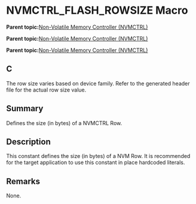 # NVMCTRL\_FLASH\_ROWSIZE Macro

**Parent topic:**[Non-Volatile Memory Controller \(NVMCTRL\)](GUID-A30BB89B-1FD8-4F1A-B3AC-83992F5EFDFF.md)

**Parent topic:**[Non-Volatile Memory Controller \(NVMCTRL\)](GUID-A1BD9B9F-8E63-4DD7-A61E-93F9BAF07A6E.md)

**Parent topic:**[Non-Volatile Memory Controller \(NVMCTRL\)](GUID-66187F2C-08F3-4218-B768-FD2C65ECCC20.md)

## C

The row size varies based on device family. Refer to the generated header file for the actual row size value.

## Summary

Defines the size \(in bytes\) of a NVMCTRL Row.

## Description

This constant defines the size \(in bytes\) of a NVM Row. It is recommended for the target application to use this constant in place hardcoded literals.

## Remarks

None.

